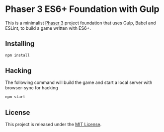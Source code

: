 # Phaser 3 ES6+ Foundation with Gulp

This is a minimalist [Phaser 3](https://phaser.io/) project foundation that uses Gulp, Babel and ESLint, to build a game written with ES6+.

## Installing

```bash
npm install
```

## Hacking

The following command will build the game and start a local server with browser-sync for hacking

```bash
npm start
```

## License

This project is released under the [MIT License](LICENSE).
